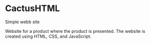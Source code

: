 # CactusHTML
Simple webb site


Website for a product where the product is presented. 
The website is created using HTML, CSS, and JavaScript.
